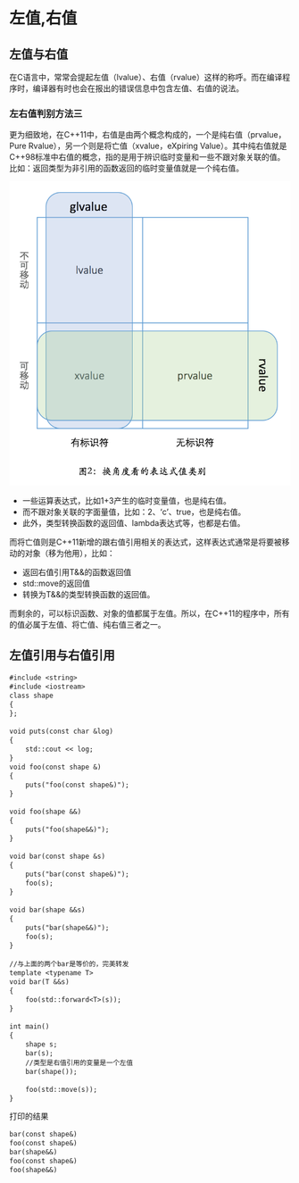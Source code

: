 # 左值,右值
## 左值与右值

在C语言中，常常会提起左值（lvalue）、右值（rvalue）这样的称呼。而在编译程序时，编译器有时也会在报出的错误信息中包含左值、右值的说法。


### 左右值判别方法三

更为细致地，在C++11中，右值是由两个概念构成的，一个是纯右值（prvalue，Pure Rvalue），另一个则是将亡值（xvalue，eXpiring Value）。其中纯右值就是C++98标准中右值的概念，指的是用于辨识临时变量和一些不跟对象关联的值。比如：返回类型为非引用的函数返回的临时变量值就是一个纯右值。

![](./1.webp)


* 一些运算表达式，比如1+3产生的临时变量值，也是纯右值。
* 而不跟对象关联的字面量值，比如：2、‘c’、true，也是纯右值。
* 此外，类型转换函数的返回值、lambda表达式等，也都是右值。

而将亡值则是C++11新增的跟右值引用相关的表达式，这样表达式通常是将要被移动的对象（移为他用），比如：

* 返回右值引用T&&的函数返回值
* std::move的返回值
* 转换为T&&的类型转换函数的返回值。

而剩余的，可以标识函数、对象的值都属于左值。所以，在C++11的程序中，所有的值必属于左值、将亡值、纯右值三者之一。

## 左值引用与右值引用


	#include <string>
	#include <iostream>
	class shape
	{
	};
	
	void puts(const char &log)
	{
	    std::cout << log;
	}
	void foo(const shape &)
	{
	    puts("foo(const shape&)");
	}
	
	void foo(shape &&)
	{
	    puts("foo(shape&&)");
	}
	
	void bar(const shape &s)
	{
	    puts("bar(const shape&)");
	    foo(s);
	}
	
	void bar(shape &&s)
	{
	    puts("bar(shape&&)");
	    foo(s);
	}
	
	//与上面的两个bar是等价的，完美转发
	template <typename T>
	void bar(T &&s)
	{
	    foo(std::forward<T>(s));
	}
	
	int main()
	{
	    shape s;
	    bar(s);
	    //类型是右值引用的变量是一个左值
	    bar(shape());
	
	    foo(std::move(s));
	}

打印的结果

	bar(const shape&)
	foo(const shape&)
	bar(shape&&)
	foo(const shape&)
	foo(shape&&)
 